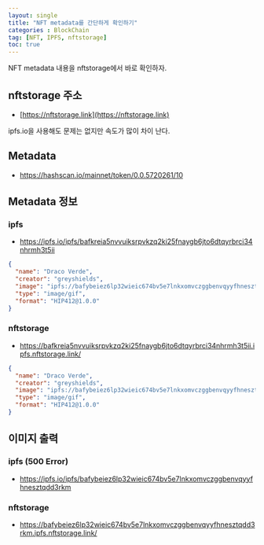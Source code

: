 ```yaml
---
layout: single
title: "NFT metadata를 간단하게 확인하기"
categories : BlockChain
tag: [NFT, IPFS, nftstorage]
toc: true
---
```


NFT metadata 내용을 nftstorage에서 바로 확인하자.

## nftstorage 주소
- [https://nftstorage.link](https://nftstorage.link)

ipfs.io을 사용해도 문제는 없지만 속도가 많이 차이 난다.

## Metadata
- https://hashscan.io/mainnet/token/0.0.5720261/10

## Metadata 정보
### ipfs
- https://ipfs.io/ipfs/bafkreia5nvvuiksrpvkzq2ki25fnaygb6jto6dtqyrbrci34nhrmh3t5ii

```json
{
  "name": "Draco Verde",
  "creator": "greyshields",
  "image": "ipfs://bafybeiez6lp32wieic674bv5e7lnkxomvczggbenvqyyfhnesztqdd3rkm",
  "type": "image/gif",
  "format": "HIP412@1.0.0"
}
```

### nftstorage
- https://bafkreia5nvvuiksrpvkzq2ki25fnaygb6jto6dtqyrbrci34nhrmh3t5ii.ipfs.nftstorage.link/

```json
{
  "name": "Draco Verde",
  "creator": "greyshields",
  "image": "ipfs://bafybeiez6lp32wieic674bv5e7lnkxomvczggbenvqyyfhnesztqdd3rkm",
  "type": "image/gif",
  "format": "HIP412@1.0.0"
}
```

## 이미지 출력
### ipfs (500 Error)
- https://ipfs.io/ipfs/bafybeiez6lp32wieic674bv5e7lnkxomvczggbenvqyyfhnesztqdd3rkm

### nftstorage
- https://bafybeiez6lp32wieic674bv5e7lnkxomvczggbenvqyyfhnesztqdd3rkm.ipfs.nftstorage.link/